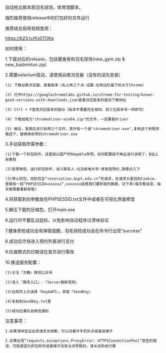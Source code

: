自动抢北邮本部羽毛球场，体育馆脚本。

强烈推荐使用release中的打包好的文件运行

推荐结合指导视频食用：

https://b23.tv/Kx0TOKa

如何使用：

  1.下载对应的release，包括健身房和羽毛球场(new_gym.zip & new_badminton.zip)
  
  2.需要selenium驱动，请使用谷歌浏览器（没有的话先安装）
  
    (1) 下载谷歌浏览器，查看版本（右上角三个点-设置-左侧边栏最下的关于Chrome）
    
    (2) 打开https://googlechromelabs.github.io/chrome-for-testing/known-good-versions-with-downloads.json查看对应版本的驱动下载地址
    
    (3) Ctrl + F查找对应版本的驱动（版本不需要完全相同，前三位版本号一样即可）
    
    (4) 下载结尾为"chromedriver-win64.zip"的文件，一定要是driver
    
    (5) 解压，里面应该只有两三个文件，其中有一个是"chromedriver.exe",复制这个到程序路径下，替换掉自带的chromedriver.exe
    
        
  3.手动获取所需参数：
  
    (1)下载一个抓包软件，这里就以国产的Reqable举例，如何配置就不再此进行说明了，B站上有教程
    
    (2)登录微信，运行抓包软件，进入联系人-北京邮电大学-体育馆预约,随便点几下
    
    (3)停止抓包，找到包含“reservation.bupt.edu.cn”的请求，在请求头里找到Cookie，里面有一段“PHPSESSID=xxxxxx”,xxxxxxx就是我们要抓取的数据，记下来(每天都会变，每天都需要重新获取)
    
  4.将获取到的参数放在PHPSESSID.txt文件中或者在可视化界面修改

  5.解压下载的压缩包，打开main.exe

  6.运行时不要乱动鼠标，以免影响自动程序过滑块验证
  
  7.健身房抢成功会有弹窗提醒，羽毛球抢成功会在命令行出现“success”

  8.成功后尽快进入预约列表进行支付

  9.捡漏模式的日期请在首页进行需改

  10.推送服务配置：
  
    (1)关注『方糖』微信公众号
    
    (2)进入『服务入口』-『Server酱新官网』
    
    (3)在网页上方选择『Key&API』，获取『SendKey』
    
    (4)复制到SendKey.txt里
    
    (5)成功捡漏后会微信通知

  
  注意事项：
  
    1.如果滑块验证出现请求太频繁，可以试着开手机热点或者挂梯子
    
    2.如果出现“requests.exceptions.ProxyError: HTTPSConnectionPool”类型的错误，可能是因为抓包软件或者梯子没有关闭导致的，请关闭系统代理

    

